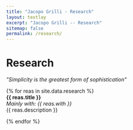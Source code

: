 ```yaml
---
title: "Jacopo Grilli - Research"
layout: textlay
excerpt: "Jacopo Grilli -- Research"
sitemap: false
permalink: /research/
---
```


# Research

<em>"Simplicity is the greatest form of sophistication"</em> 



<div style="text-align: justify">

{% for reas in site.data.research %}
<br>
  <b>{{ reas.title }}</b> <br>
  <em>Mainly with:  {{ reas.with }} </em><br />
    {{ reas.description }}
    
{% endfor %}

<br><br>

</div>


